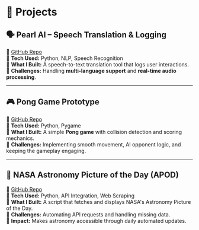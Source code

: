 # 🚀 Projects  

## 🗣️ **Pearl AI – Speech Translation & Logging**  
🔗 [GitHub Repo](https://github.com/michaelkennedy440/Pearl.AI)  
🔹 **Tech Used:** Python, NLP, Speech Recognition  
🔹 **What I Built:** A speech-to-text translation tool that logs user interactions.  
🔹 **Challenges:** Handling **multi-language support** and **real-time audio processing**.  

---

## 🎮 **Pong Game Prototype**  
🔗 [GitHub Repo](https://github.com/michaelkennedy440/PONG)  
🔹 **Tech Used:** Python, Pygame  
🔹 **What I Built:** A simple **Pong game** with collision detection and scoring mechanics.  
🔹 **Challenges:** Implementing smooth movement, AI opponent logic, and keeping the gameplay engaging.  

---

## 📡 **NASA Astronomy Picture of the Day (APOD)**  
🔗 [GitHub Repo](https://github.com/michaelkennedy440/APOD_Application)  
🔹 **Tech Used:** Python, API Integration, Web Scraping  
🔹 **What I Built:** A script that fetches and displays NASA's Astronomy Picture of the Day.  
🔹 **Challenges:** Automating API requests and handling missing data.  
🔹 **Impact:** Makes astronomy accessible through daily automated updates.  


